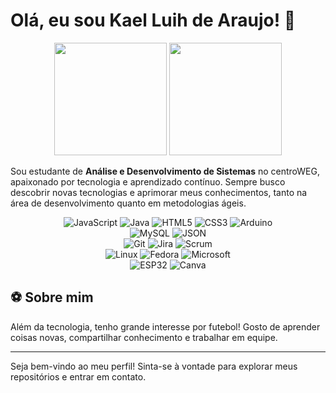 # Olá, eu sou Kael Luih de Araujo! 👋

<div align="center">
  <img height="180em" src="https://github-readme-stats.vercel.app/api?username=KaelLuih&show_icons=true&theme=github_dark&include_all_commits=true&count_private=true" />
  <img height="180em" src="https://github-readme-stats.vercel.app/api/top-langs/?username=KaelLuih&layout=compact&langs_count=8&theme=github_dark&card_width=300" />
</div>


Sou estudante de **Análise e Desenvolvimento de Sistemas** no centroWEG, apaixonado por tecnologia e aprendizado contínuo. Sempre busco descobrir novas tecnologias e aprimorar meus conhecimentos, tanto na área de desenvolvimento quanto em metodologias ágeis.

<div align="center">

  <!-- Linha 1 -->
  <div align="center">
    <img title="JavaScript" alt="JavaScript" src="https://img.shields.io/badge/JavaScript-F7DF1E?style=for-the-badge&logo=javascript&logoColor=black" />
    <img title="Java" alt="Java" src="https://img.shields.io/badge/Java-ED8B00?style=for-the-badge&logo=openjdk&logoColor=white" />
    <img title="HTML5" alt="HTML5" src="https://img.shields.io/badge/HTML5-E34F26?style=for-the-badge&logo=html5&logoColor=white" />
    <img title="CSS3" alt="CSS3" src="https://img.shields.io/badge/CSS3-1572B6?style=for-the-badge&logo=css3&logoColor=white" />
    <img title="Arduino" alt="Arduino" src="https://img.shields.io/badge/Arduino-00979D?style=for-the-badge&logo=arduino&logoColor=white" />
  </div>

  <!-- Linha 2 -->
  <div align="center">
    <img title="MySQL" alt="MySQL" src="https://img.shields.io/badge/MySQL-4479A1?style=for-the-badge&logo=mysql&logoColor=white" />
    <img title="JSON" alt="JSON" src="https://img.shields.io/badge/JSON-000000?style=for-the-badge&logo=json&logoColor=white" />
  </div>

  <!-- Linha 3 -->
  <div align="center">
    <img title="Git" alt="Git" src="https://img.shields.io/badge/Git-F05032?style=for-the-badge&logo=git&logoColor=white" />
    <img title="Jira" alt="Jira" src="https://img.shields.io/badge/Jira-0052CC?style=for-the-badge&logo=jira&logoColor=white" />
    <img title="Scrum" alt="Scrum" src="https://img.shields.io/badge/Scrum-6DB33F?style=for-the-badge&logo=scrumalliance&logoColor=white" />
  </div>

  <!-- Linha 4 -->
  <div align="center">
    <img title="Linux" alt="Linux" src="https://img.shields.io/badge/Linux-FCC624?style=for-the-badge&logo=linux&logoColor=black" />
    <img title="Fedora" alt="Fedora" src="https://img.shields.io/badge/Fedora-294172?style=for-the-badge&logo=fedora&logoColor=white" />
    <img title="Microsoft" alt="Microsoft" src="https://img.shields.io/badge/Microsoft-6666CC?style=for-the-badge&logo=microsoft&logoColor=white" />
  </div>

  <!-- Linha 5 -->
  <div align="center">
    <img title="ESP32" alt="ESP32" src="https://img.shields.io/badge/ESP32-000000?style=for-the-badge&logo=espressif&logoColor=white" />
    <img title="Canva" alt="Canva" src="https://img.shields.io/badge/Canva-00C4CC?style=for-the-badge&logo=canva&logoColor=white" />
  </div>

</div>


## ⚽ Sobre mim

Além da tecnologia, tenho grande interesse por futebol! Gosto de aprender coisas novas, compartilhar conhecimento e trabalhar em equipe.

---

Seja bem-vindo ao meu perfil! Sinta-se à vontade para explorar meus repositórios e entrar em contato.
